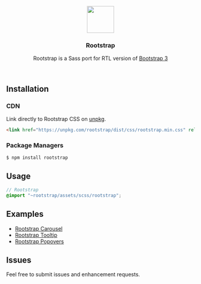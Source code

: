 <p align="center">
  <a href="https://github.com/Pourbahrami/Rootstrap/">
    <img src="https://pourbahrami.ir/rootstrap/assets/brand/rootstrap-solid.svg" alt="" width=72 height=72>
  </a>
</p>

<h3 align="center">Rootstrap</h3>

<p align="center">
  Rootstrap is a Sass port for RTL version of <a href="https://github.com/twbs/bootstrap">Bootstrap 3</a>
</p>

<br>

## Installation

### CDN

Link directly to Rootstrap CSS on [unpkg](https://unpkg.com/).

``` html
<link href="https://unpkg.com/rootstrap/dist/css/rootstrap.min.css" rel="stylesheet">
```

### Package Managers

``` console
$ npm install rootstrap
```

## Usage

```scss
// Rootstrap
@import "~rootstrap/assets/scss/rootstrap";
```

## Examples

* [Rootstrap Carousel](https://codepen.io/pourbahrami/pen/MQmPWb)
* [Rootstrap Tooltip](https://codepen.io/pourbahrami/pen/bLYBbM)
* [Rootstrap Popovers](https://codepen.io/pourbahrami/pen/qxpErv)

## Issues

Feel free to submit issues and enhancement requests.